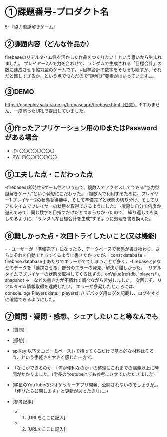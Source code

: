 # ①課題番号-プロダクト名

5-『協力型謎解きゲーム』

## ②課題内容（どんな作品か）
firebaseのリアルタイム性を活かした作品をつくりたい！という思いから生まれました。
プレイヤー2人で力を合わせて、ランダムで生成される「目標合計」の数に達成させる協力型のゲームです。
#目標合計の数字をそもそも隠すか、それだと難しすぎるか、という点で悩んだので”謎解き”要素がはいっています。。。


## ③DEMO

https://gsdeploy.sakura.ne.jp/firebaseapp/firebase.html（任意）
↑すみません、一度誤ったURLで提出していました。

## ④作ったアプリケーション用のIDまたはPasswordがある場合

- ID: 〇〇〇〇〇〇〇〇
- PW: 〇〇〇〇〇〇〇〇

## ⑤工夫した点・こだわった点

-firebaseの即時性×ゲーム性という点で、複数人でアクセスしてできる"協力型謎解きゲーム"という発想にこだわった。
-複数人で利用するために、プレイヤー1:プレイヤー2の状態を待機中、そして準備完了と状態の切り分け、そしてリアルタイムでプレイヤーの状態を取得できるようにした。
-実際に自分で何度か遊んでみて、同じ数字を目指すだけだとつまらなかったので、
繰り返しても楽しめるように、"ランダムな目標合計を生成"するように処理を書き換えた。


## ⑥難しかった点・次回トライしたいこと(又は機能)
-・ユーザーが「準備完了」になったら、データベースで状態が書き換わり、さらにそれを自動でとってくるように書きたかったが、
const database = firebase.database();あたりでエラーがでてしまうことが多く、-firebaseとjsなどのデータを「連携させる」部分のエラーの発見、解決が難しかった。
-リアルタイムでプレイヤーの状態を取得してくるはずの、onValue(ref(db, 'players/'), snapshot =>　などの書き方が不慣れで調べながら苦労しました。
次回こそ、リアルタイム情報取得を達成したい。
エラーが多発したところには、console.log('Players data:', players); // デバッグ用ログを記載し、ログをすぐに確認できるようにした。



## ⑦質問・疑問・感想、シェアしたいこと等なんでも

- [質問]

- [感想]
- apiKey:以下をコピー＆ペーストで持ってくるだけで基本的な材料はそろう、という手軽さを大きく感じた一方で、
- 「なにができるのか」「何が便利なのか」の整理にこれまでの講義以上に時間がかかりました。(学長のYoutubeとても参考にさせていただきました)
- (学長のYouTubeのジオゲッサーアプリ開発、公開されないのでしょうか。。「伸びたら公開します」と更新があったきりに。)
- [参考記事]
  - 1. [URLをここに記入]
  - 2. [URLをここに記入]


